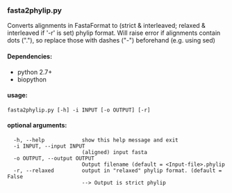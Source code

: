 ### fasta2phylip.py

Converts alignments in FastaFormat to (strict & interleaved; relaxed &
interleaved if '-r' is set) phylip format. Will raise error if alignments
contain dots ("."), so replace those with dashes ("-") beforehand (e.g. using
sed)

#### Dependencies:
 - python 2.7+
 - biopython

#### usage: 

````
fasta2phylip.py [-h] -i INPUT [-o OUTPUT] [-r]
````


#### optional arguments:
````
  -h, --help            show this help message and exit
  -i INPUT, --input INPUT
                        (aligned) input fasta
  -o OUTPUT, --output OUTPUT
                        Output filename (default = <Input-file>.phylip
  -r, --relaxed         output in "relaxed" phylip format. (default = False
                        --> Output is strict phylip
````


